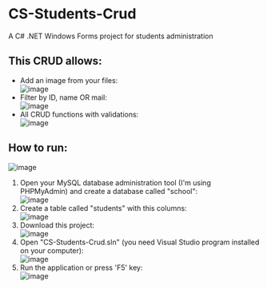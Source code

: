# CS-Students-Crud
A C# .NET Windows Forms project for students administration

## This CRUD allows:

- Add an image from your files: <br> ![image](https://github.com/OscarChavez99/CS-Students-Crud/assets/80979314/fdfd6294-30d1-4164-a721-337884635641)
- Filter by ID, name OR mail: <br> ![image](https://github.com/OscarChavez99/CS-Students-Crud/assets/80979314/a9b29a86-b1c0-409d-82a9-85c72b5f5e0b)
- All CRUD functions with validations: <br> ![image](https://github.com/OscarChavez99/CS-Students-Crud/assets/80979314/e2aa1133-423b-468f-83fc-2b735535cb5f)

## How to run:
![image](https://github.com/OscarChavez99/CS-Students-Crud/assets/80979314/8e713bed-bf73-40a0-9d7c-74f4eb828bdc)

1. Open your MySQL database administration tool (I'm using PHPMyAdmin) and create a database called "school": <br> ![image](https://github.com/OscarChavez99/CS-Students-Crud/assets/80979314/15ccc319-302a-4a70-a1ad-33e640d12808)
2. Create a table called "students" with this columns: <br> ![image](https://github.com/OscarChavez99/CS-Students-Crud/assets/80979314/36c64cf7-5312-4817-a4a4-8913aba4baa8)
3. Download this project: <br> ![image](https://github.com/OscarChavez99/CS-Students-Crud/assets/80979314/b0e622f9-fc41-4d7d-b15f-0ac1d7563d28)
4. Open "CS-Students-Crud.sln" (you need Visual Studio program installed on your computer): <br> ![image](https://github.com/OscarChavez99/CS-Students-Crud/assets/80979314/9b6fa888-d966-450f-920a-9bb1e3208ef1)
5. Run the application or press 'F5' key: <br> ![image](https://github.com/OscarChavez99/CS-Students-Crud/assets/80979314/c189f974-7e8c-4be0-9108-5e2b9d1de5f0)

